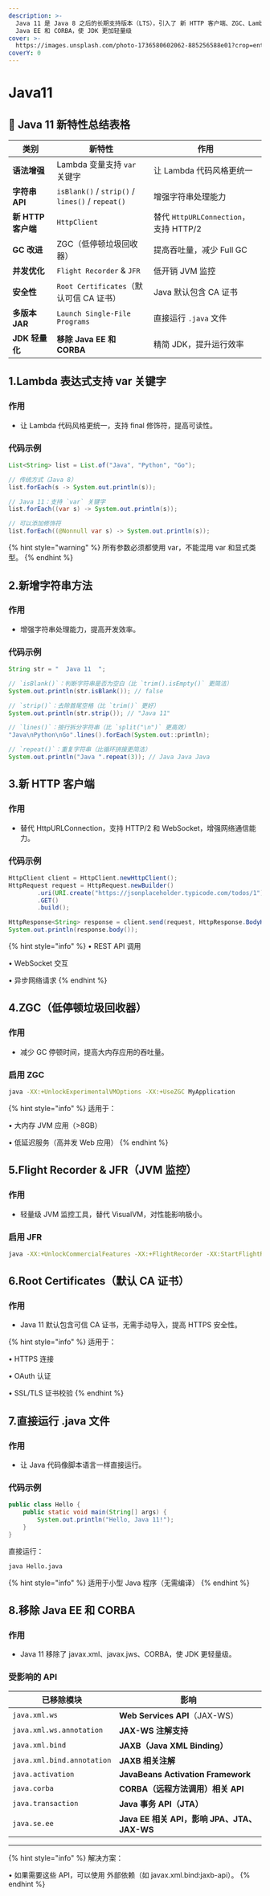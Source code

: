 ```yaml
---
description: >-
  Java 11 是 Java 8 之后的长期支持版本（LTS），引入了 新 HTTP 客户端、ZGC、Lambda 语法优化 等重要特性，同时移除了
  Java EE 和 CORBA，使 JDK 更加轻量级
cover: >-
  https://images.unsplash.com/photo-1736580602062-885256588e01?crop=entropy&cs=srgb&fm=jpg&ixid=M3wxOTcwMjR8MHwxfHJhbmRvbXx8fHx8fHx8fDE3Mzg3NDgzMjJ8&ixlib=rb-4.0.3&q=85
coverY: 0
---
```


# Java11

## 📌 Java 11 新特性总结表格

| **类别**         | **新特性**                                          | **作用**                           |
| -------------- | ------------------------------------------------ | -------------------------------- |
| **语法增强**       | Lambda 变量支持 `var` 关键字                            | 让 Lambda 代码风格更统一                 |
| **字符串 API**    | `isBlank()` / `strip()` / `lines()` / `repeat()` | 增强字符串处理能力                        |
| **新 HTTP 客户端** | `HttpClient`                                     | 替代 `HttpURLConnection`，支持 HTTP/2 |
| **GC 改进**      | ZGC（低停顿垃圾回收器）                                    | 提高吞吐量，减少 Full GC                 |
| **并发优化**       | `Flight Recorder` & `JFR`                        | 低开销 JVM 监控                       |
| **安全性**        | `Root Certificates`（默认可信 CA 证书）                  | Java 默认包含 CA 证书                  |
| **多版本 JAR**    | `Launch Single-File Programs`                    | 直接运行 `.java` 文件                  |
| **JDK 轻量化**    | **移除 Java EE 和 CORBA**                           | 精简 JDK，提升运行效率                    |

## 1.Lambda 表达式支持 var 关键字

### 作用

* 让 Lambda 代码风格更统一，支持 final 修饰符，提高可读性。

### 代码示例

```java
List<String> list = List.of("Java", "Python", "Go");

// 传统方式（Java 8）
list.forEach(s -> System.out.println(s));

// Java 11：支持 `var` 关键字
list.forEach((var s) -> System.out.println(s));

// 可以添加修饰符
list.forEach((@Nonnull var s) -> System.out.println(s));
```

{% hint style="warning" %}
所有参数必须都使用 var，不能混用 var 和显式类型。
{% endhint %}

## 2.新增字符串方法

### 作用

* 增强字符串处理能力，提高开发效率。

### 代码示例

```java
String str = "  Java 11  ";

// `isBlank()`：判断字符串是否为空白（比 `trim().isEmpty()` 更简洁）
System.out.println(str.isBlank()); // false

// `strip()`：去除首尾空格（比 `trim()` 更好）
System.out.println(str.strip()); // "Java 11"

// `lines()`：按行拆分字符串（比 `split("\n")` 更高效）
"Java\nPython\nGo".lines().forEach(System.out::println);

// `repeat()`：重复字符串（比循环拼接更简洁）
System.out.println("Java ".repeat(3)); // Java Java Java

```

## 3.新 HTTP 客户端

### 作用

* 替代 HttpURLConnection，支持 HTTP/2 和 WebSocket，增强网络通信能力。

### 代码示例

```java
HttpClient client = HttpClient.newHttpClient();
HttpRequest request = HttpRequest.newBuilder()
        .uri(URI.create("https://jsonplaceholder.typicode.com/todos/1"))
        .GET()
        .build();

HttpResponse<String> response = client.send(request, HttpResponse.BodyHandlers.ofString());
System.out.println(response.body());
```

{% hint style="info" %}
• REST API 调用

• WebSocket 交互

• 异步网络请求
{% endhint %}

## 4.ZGC（低停顿垃圾回收器）

### 作用

* 减少 GC 停顿时间，提高大内存应用的吞吐量。

### 启用 ZGC

```sh
java -XX:+UnlockExperimentalVMOptions -XX:+UseZGC MyApplication
```

{% hint style="info" %}
适用于：

• 大内存 JVM 应用（>8GB）

• 低延迟服务（高并发 Web 应用）
{% endhint %}

## 5.Flight Recorder & JFR（JVM 监控）

### 作用

* 轻量级 JVM 监控工具，替代 VisualVM，对性能影响极小。

### 启用 JFR

```sh
java -XX:+UnlockCommercialFeatures -XX:+FlightRecorder -XX:StartFlightRecording=duration=60s MyApplication
```

## 6.Root Certificates（默认 CA 证书）

### 作用

* Java 11 默认包含可信 CA 证书，无需手动导入，提高 HTTPS 安全性。

{% hint style="info" %}
适用于：

• HTTPS 连接

• OAuth 认证

• SSL/TLS 证书校验
{% endhint %}

## 7.直接运行 .java 文件

### 作用

* 让 Java 代码像脚本语言一样直接运行。

### 代码示例

```java
public class Hello {
    public static void main(String[] args) {
        System.out.println("Hello, Java 11!");
    }
}
```

直接运行：

```sh
java Hello.java
```

{% hint style="info" %}
适用于小型 Java 程序（无需编译）
{% endhint %}

## 8.移除 Java EE 和 CORBA

### 作用

* Java 11 移除了 javax.xml、javax.jws、CORBA，使 JDK 更轻量级。

### 受影响的 API

| **已移除模块**       | **影响** |
|----------------------|---------|
| `java.xml.ws`       | **Web Services API**（JAX-WS） |
| `java.xml.ws.annotation` | **JAX-WS 注解支持** |
| `java.xml.bind`      | **JAXB（Java XML Binding）** |
| `java.xml.bind.annotation` | **JAXB 相关注解** |
| `java.activation`    | **JavaBeans Activation Framework** |
| `java.corba`        | **CORBA（远程方法调用）相关 API** |
| `java.transaction`   | **Java 事务 API（JTA）** |
| `java.se.ee`        | **Java EE 相关 API，影响 JPA、JTA、JAX-WS** |

---

{% hint style="info" %}
解决方案：

• 如果需要这些 API，可以使用 外部依赖（如 javax.xml.bind:jaxb-api）。
{% endhint %}



